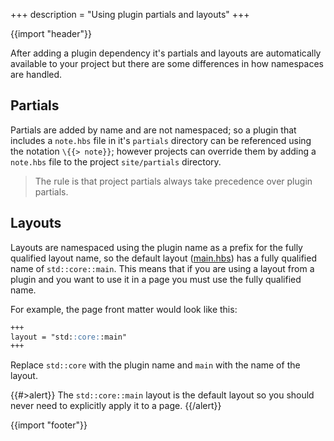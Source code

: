 +++
description = "Using plugin partials and layouts"
+++

{{import "header"}}

After adding a plugin dependency it's partials and layouts are automatically available to your project but there are some differences in how namespaces are handled.

## Partials

Partials are added by name and are not namespaced; so a plugin that includes a `note.hbs` file in it's `partials` directory can be referenced using the notation `\{{> note}}`; however projects can override them by adding a `note.hbs` file to the project `site/partials` directory.

> The rule is that project partials always take precedence over plugin partials.

## Layouts

Layouts are namespaced using the plugin name as a prefix for the fully qualified layout name, so the default layout ([main.hbs][]) has a fully qualified name of `std::core::main`. This means that if you are using a layout from a plugin and you want to use it in a page you must use the fully qualified name.

For example, the page front matter would look like this:

```markdown
+++
layout = "std::core::main"
+++
```

Replace `std::core` with the plugin name and `main` with the name of the layout.

{{#>alert}}
The `std::core::main` layout is the default layout so you should never need to explicitly apply it to a page.
{{/alert}}

{{import "footer"}}

[semver]: https://semver.org/
[main.hbs]: https://github.com/uwe-app/plugins/blob/main/std/core/layouts/main.hbs
